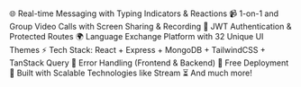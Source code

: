 🌐 Real-time Messaging with Typing Indicators & Reactions
📹 1-on-1 and Group Video Calls with Screen Sharing & Recording
🔐 JWT Authentication & Protected Routes
🌍 Language Exchange Platform with 32 Unique UI Themes
⚡ Tech Stack: React + Express + MongoDB + TailwindCSS + TanStack Query
🚨 Error Handling (Frontend & Backend)
🚀 Free Deployment
🎯 Built with Scalable Technologies like Stream
⏳ And much more!
